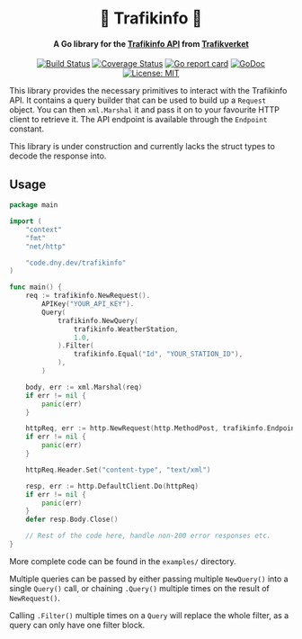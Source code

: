 <h1 align="center">
🚦 Trafikinfo 🦺
</h1>
<h4 align="center">A Go library for the <a href="https://api.trafikinfo.trafikverket.se/">Trafikinfo API</a> from <a href="https://www.trafikverket.se/">Trafikverket</a></h4>
<p align="center">
    <a href="https://github.com/daenney/trafikinfo/actions/workflows/ci.yml"><img src="https://github.com/daenney/trafikinfo/actions/workflows/ci.yml/badge.svg" alt="Build Status"></a>
    <a href="https://codecov.io/gh/daenney/trafikinfo"><img src="https://codecov.io/gh/daenney/trafikinfo/branch/main/graph/badge.svg" alt="Coverage Status"></a>
    <a href="https://goreportcard.com/report/code.dny.dev/trafikinfo"><img src="https://goreportcard.com/badge/code.dny.dev/trafikinfo" alt="Go report card"></a>
    <a href="https://pkg.go.dev/code.dny.dev/trafikinfo"><img src="https://pkg.go.dev/badge/code.dny.dev/trafikinfo.svg" alt="GoDoc"></a>
    <a href="LICENSE"><img src="https://img.shields.io/github/license/daenney/trafikinfo" alt="License: MIT"></a>
</p>

This library provides the necessary primitives to interact with the
Trafikinfo API. It contains a query builder that can be used to build up a
`Request` object. You can then `xml.Marshal` it and pass it on to your
favourite HTTP client to retrieve it. The API endpoint is available through
the `Endpoint` constant.

This library is under construction and currently lacks the struct types to
decode the response into.

## Usage

```go
package main

import (
	"context"
	"fmt"
	"net/http"

	"code.dny.dev/trafikinfo"
)

func main() {
	req := trafikinfo.NewRequest().
		APIKey("YOUR_API_KEY").
		Query(
			trafikinfo.NewQuery(
				trafikinfo.WeatherStation,
				1.0,
			).Filter(
				trafikinfo.Equal("Id", "YOUR_STATION_ID"),
			),
		)

	body, err := xml.Marshal(req)
	if err != nil {
		panic(err)
	}

	httpReq, err := http.NewRequest(http.MethodPost, trafikinfo.Endpoint, bytes.NewBuffer(body))
	if err != nil {
		panic(err)
	}

	httpReq.Header.Set("content-type", "text/xml")

	resp, err := http.DefaultClient.Do(httpReq)
	if err != nil {
		panic(err)
	}
	defer resp.Body.Close()

	// Rest of the code here, handle non-200 error responses etc.
}
```

More complete code can be found in the `examples/` directory.

Multiple queries can be passed by either passing multiple `NewQuery()` into a
single `Query()` call, or chaining `.Query()` multiple times on the result of
`NewRequest()`.

Calling `.Filter()` multiple times on a `Query` will replace the whole filter,
as a query can only have one filter block.
